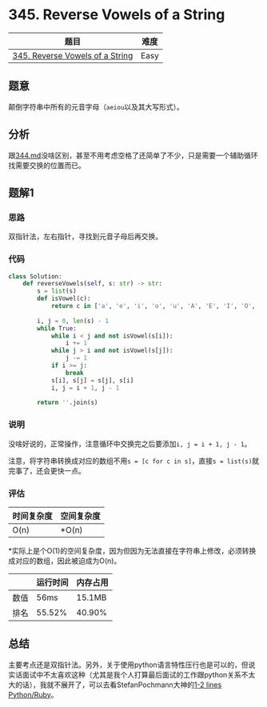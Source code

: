 # 345. Reverse Vowels of a String

| 题目 | 难度 |
| ---- | ---- |
| [345. Reverse Vowels of a String](https://leetcode.com/problems/reverse-vowels-of-a-string/description/) | Easy |

## 题意

颠倒字符串中所有的元音字母（`aeiou`以及其大写形式）。

## 分析

跟[344.md](344.md)没啥区别，甚至不用考虑空格了还简单了不少，只是需要一个辅助循环找需要交换的位置而已。

## 题解1

### 思路

双指针法，左右指针，寻找到元音子母后再交换。

### 代码

```python
class Solution:
    def reverseVowels(self, s: str) -> str:
        s = list(s)
        def isVowel(c):
            return c in ['a', 'e', 'i', 'o', 'u', 'A', 'E', 'I', 'O', 'U']
        
        i, j = 0, len(s) - 1
        while True:
            while i < j and not isVowel(s[i]):
                i += 1
            while j > i and not isVowel(s[j]):
                j -= 1
            if i >= j:
                break
            s[i], s[j] = s[j], s[i]
            i, j = i + 1, j - 1
        
        return ''.join(s)
```

### 说明

没啥好说的，正常操作，注意循环中交换完之后要添加`i, j = i + 1, j - 1`。

注意，将字符串转换成对应的数组不用`s = [c for c in s]`，直接`s = list(s)`就完事了，还会更快一点。

### 评估

| 时间复杂度 | 空间复杂度 |
| ---- | ---- |
| O(n) | *O(n) |
*实际上是个O(1)的空间复杂度，因为但因为无法直接在字符串上修改，必须转换成对应的数组，因此被迫成为O(n)。

| | 运行时间 | 内存占用 |
| ---- | ---- | ---- |
| 数值 | 56ms | 15.1MB |
| 排名 | 55.52% | 40.90% |

## 总结

主要考点还是双指针法。另外，关于使用python语言特性压行也是可以的，但说实话面试中不太喜欢这种（尤其是我个人打算最后面试的工作跟python关系不太大的话），我就不展开了，可以去看StefanPochmann大神的[1-2 lines Python/Ruby](https://leetcode.com/problems/reverse-vowels-of-a-string/discuss/81262/1-2-lines-PythonRuby)。
